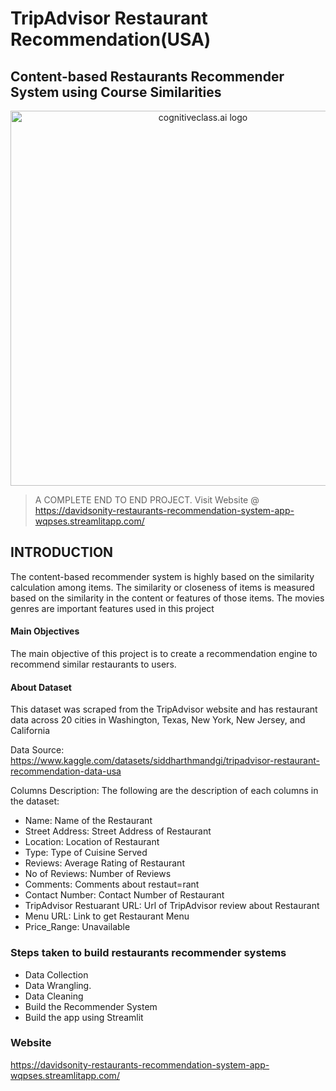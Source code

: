 # **TripAdvisor Restaurant Recommendation(USA)**
## Content-based Restaurants Recommender System using Course Similarities

<center>
    <img src="https://cdn.vox-cdn.com/thumbor/jEOXUWBAr8tQzmXf0ZF1ma66Z0g=/0x432:5174x3019/fit-in/1200x600/cdn.vox-cdn.com/uploads/chorus_asset/file/20100019/shutterstock_1497472160.jpg" width="600" alt="cognitiveclass.ai logo" />
</center>

> A COMPLETE END TO END PROJECT. Visit Website @ https://davidsonity-restaurants-recommendation-system-app-wqpses.streamlitapp.com/

## INTRODUCTION
The content-based recommender system is highly based on the similarity calculation among items. The similarity or closeness of items is measured based on the similarity in the content or features of those items. The movies genres are important features used in this project


#### Main Objectives
The main objective of this project is to create a recommendation engine to recommend similar restaurants to users.

#### About Dataset
This dataset was scraped from the TripAdvisor website and has restaurant data across 20 cities in Washington, Texas, New York, New Jersey, and California

Data Source: https://www.kaggle.com/datasets/siddharthmandgi/tripadvisor-restaurant-recommendation-data-usa

Columns Description: The following are the description of each columns in the dataset:
- Name: Name of the Restaurant
- Street Address: Street Address of Restaurant
- Location: Location of Restaurant
- Type: Type of Cuisine Served
- Reviews: Average Rating of Restaurant
- No of Reviews: Number of Reviews
- Comments: Comments about restaut=rant
- Contact Number: Contact Number of Restaurant
- TripAdvisor Restuarant URL: Url of TripAdvisor review about Restaurant
- Menu URL: Link to get Restaurant Menu
- Price_Range: Unavailable

### Steps taken to build restaurants recommender systems
- Data Collection 
- Data Wrangling.
- Data Cleaning
- Build the Recommender System
- Build the app using Streamlit

### Website
https://davidsonity-restaurants-recommendation-system-app-wqpses.streamlitapp.com/
